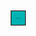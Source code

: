 <!DOCTYPE html>
<html lang="en">
  <head>
    <meta charset="UTF-8">
    <title>Lofties Windows</title>
    <meta name="viewport" content="width=device-width, initial-scale=1">
    <link rel="preconnect" href="https://fonts.gstatic.com">
    <link href="https://fonts.googleapis.com/css2?family=Pacifico&display=swap" rel="stylesheet">
    <style>
      body {font-family: 'Pacifico', cursive;
  }
  .header, header {font-family: 'Pacifico', cursive;
    background-image: url("https://images.unsplash.com/photo-1534447677768-be436bb09401?ixlib=rb-1.2.1&auto=format&fit=crop&w=750&q=80");
    background-size: 100%;
    background-position: center 65%;
    padding: 50px; 
    position: relative;margin: 0;
    width: 80%;
  }
  .confetti {
    position: fixed;
    width: 5px; 
    height: 5px; 
    background-color: #f00;
    pointer-events: none;
  }
  canvas {
    position: absolute;
    top: 0;
    left: 0;
    width: 25%;
    height: 25%;
    pointer-events: none;
  }.cube-container {
    position: absolute;
    transform: translate(5px, 5px);
  }.cube {position: absolute;transform-style: preserve-3d;
    cursor: pointer;
    animation-name: spin;
    animation-duration: 150s; /* adjusted duration */
    animation-iteration-count: infinite;
    animation-timing-function: linear;
  }.cube .side {
    position: absolute;
    width: 21.67px; 
    height: 21.67px; 
    background-color: #00B3B3;
    border: 0.5px solid #260606;
    display: flex;
    justify-content: center;
    align-items: center;
    font-size: 2px;
    color: #260606;}
      .cube .front {
        transform: rotateY(0deg) translateZ(15px);
      }
      .cube .back {
        transform: rotateY(180deg) translateZ(15px);
      }
      .cube .right {
        transform: rotateY(-90deg) translateZ(15px);
      }
      .cube .left {
        transform: rotateY(90deg) translateZ(15px);
      }
      .cube .top {
        transform: rotateX(90deg) translateZ(15px);
      }
      .cube .bottom {
        transform: rotateX(-90deg) translateZ(15px);
      }@keyframes rotate {
        from {
          transform: rotateY(0deg);
        }
        to {
          transform: rotateY(60deg);
        }
      }@keyframes spin {
        from {
          transform: rotateX(0deg) rotateY(0deg);
        }
        to {
          transform: rotateX(60deg) rotateY(60deg);
        }
      }@keyframes spin-slow {
        from {
          transform: rotateX(0deg) rotateY(0deg);
        }
        to {
          transform: rotateX(60deg) rotateY(60deg);
        }
      }.cube .front:hover::before,
      .cube .back:hover::before,
      .cube .right:hover::before,
      .cube .left:hover::before,
      .cube .top:hover::before,
      .cube .bottom:hover::before {
        content: "";
position: absolute;
width: 100%;
height: 100%;
background-color: rgba(255, 255, 255, 0.8);
z-index: 5;
}  .cube .front:hover::before {
    content: "Get a free window clean by finding the squeegee on our site. Start searching now!";
  }.cube .back:hover::before {
    content: "LOFTIES";
  }.cube .right:hover::before {
    content: "LOFTIES";
  }.cube .left:hover::before {
    content: "LOFTIES";
  }.cube .top:hover::before {
    content: "LOFTIES";
  }.cube .bottom:hover::before {
    content: "LOFTIES";
  }
</style>
  </head><header><div class="cube">
      <div class="side front">LOFTIES</div>
      <div class="side back">LOFTIES</div>
      <div class="side right">LOFTIES</div>
      <div class="side left">LOFTIES</div>
      <div class="side top">LOFTIES</div>
      <div class="side bottom">LOFTIES</div>
    <canvas id="confetti"></canvas>
</header>
  <body>
  <script>const NUM_CONFETTI = 10;
const DELAY = 50;
const DIAMETER = 15;
const COLORS = ["#800000", "#800000", ];
const canvas = document.getElementById("confetti");
const context = canvas.getContext("2d");
canvas.width = window.innerWidth;
canvas.height = window.innerHeight;function ConfettiDot(x, y, color) {
  this.x = x;
  this.y = y;
  this.color = color;
  this.colorIndex = 0;
}function randomInt(min, max) {
  return Math.floor(Math.random() * (max - min + 1) + min);
}function initConfetti() {
  const confetti = [];
  for (let i = 0; i < NUM_CONFETTI; i++) {
    const x = randomInt(0, canvas.width - DIAMETER);
    const y = randomInt(0, canvas.height - DIAMETER);
    const color = COLORS[0];
    confetti.push(new ConfettiDot(x, y, color));
  }
  return confetti;
}function drawConfetti(confetti) {
  for (let i = 0; i < confetti.length; i++) {
    const dot = confetti[i];
    context.beginPath();
    context.arc(dot.x, dot.y, DIAMETER, 0, 2 * Math.PI, false);
    context.fillStyle = dot.color;
    context.fill();
  }
}function updateConfetti(confetti) {
  for (let i = 0; i < confetti.length; i++) {
    const dot = confetti[i];
    if (dot.colorIndex < COLORS.length - 1) {
      dot.colorIndex += 1;
      const startColor = COLORS[dot.colorIndex - 1];
      const endColor = COLORS[dot.colorIndex];
      const r1 = parseInt(startColor.substr(1, 2), 16);
      const g1 = parseInt(startColor.substr(3, 2), 16);
      const b1 = parseInt(startColor.substr(5, 2), 16);
      const r2 = parseInt(endColor.substr(1, 2), 16);
      const g2 = parseInt(endColor.substr(3, 2), 16);
      const b2 = parseInt(endColor.substr(5, 2), 16);
      const r = Math.floor((r1 * (COLORS.length - dot.colorIndex) + r2 * dot.colorIndex) / COLORS.length);
      const g = Math.floor((g1 * (COLORS.length - dot.colorIndex) + g2 * dot.colorIndex) / COLORS.length);
      const b = Math.floor((b1 * (COLORS.length - dot.colorIndex) + b2 * dot.colorIndex) / COLORS.length);
      dot.color = `rgb(${r},${g},${b})`;
    }
    dot.x += randomInt(-1, 1);
    dot.y += randomInt(1, 3);
    if (dot.y > canvas.height) {
      dot.y = -DIAMETER;
      dot.x = randomInt(0, canvas.width - DIAMETER);
    }
  }
}function animateConfetti() {
  context.clearRect(0, 0, canvas.width, canvas.height);
  drawConfetti(confetti);
  updateConfetti(confetti);
  setTimeout(animateConfetti,DELAY);
}const confetti = initConfetti();
animateConfetti();</script>
 </body>
</html>

